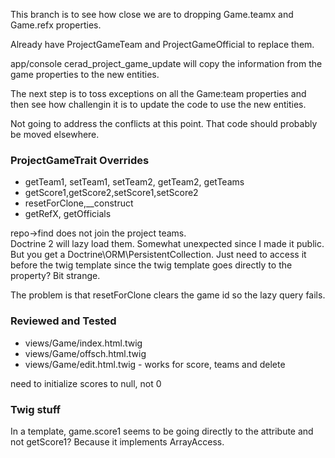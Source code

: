 This branch is to see how close we are to dropping Game.teamx and Game.refx properties.

Already have ProjectGameTeam and ProjectGameOfficial to replace them.

app/console cerad_project_game_update will copy the information from the game properties to the new entities.

The next step is to toss exceptions on all the Game:team properties and then see how challengin it is to update the code
to use the new entities.

Not going to address the conflicts at this point.  That code should probably be moved elsewhere.

### ProjectGameTrait Overrides

* getTeam1, setTeam1, setTeam2, getTeam2, getTeams
* getScore1,getScore2,setScore1,setScore2
* resetForClone,__construct
* getRefX, getOfficials

repo->find does not join the project teams.  
Doctrine 2 will lazy load them.  Somewhat unexpected since I made it public.
But you get a Doctrine\ORM\PersistentCollection.
Just need to access it before the twig template since the twig template goes directly to the property?
Bit strange.

The problem is that resetForClone clears the game id so the lazy query fails.

### Reviewed and Tested

* views/Game/index.html.twig
* views/Game/offsch.html.twig
* views/Game/edit.html.twig - works for score, teams and delete

need to initialize scores to null, not 0

### Twig stuff

In a template, game.score1 seems to be going directly to the attribute and not getScore1?
Because it implements ArrayAccess.
